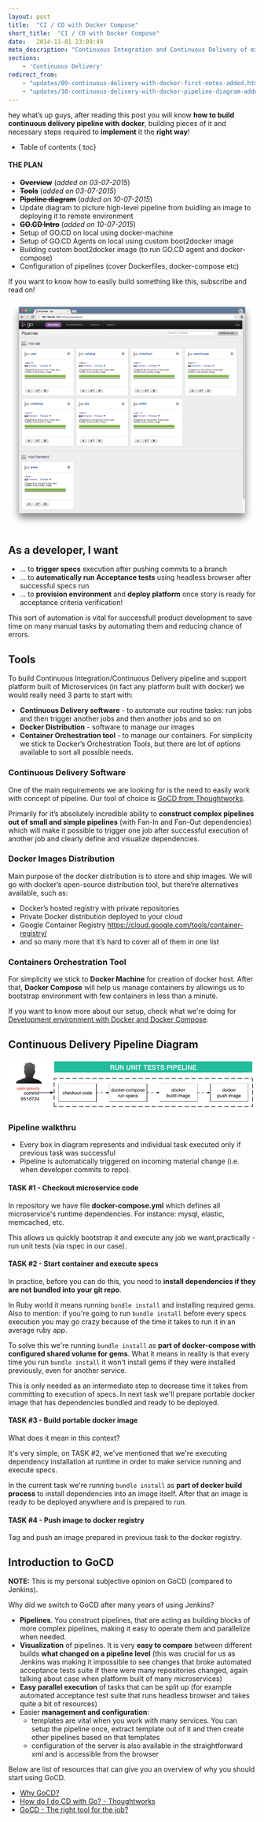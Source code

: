 ```yaml
---
layout: post
title:  "CI / CD with Docker Compose"
short_title:  "CI / CD with Docker Compose"
date:   2014-11-01 23:09:49
meta_description: "Continuous Integration and Continuous Delivery of microservices with Docker and Docker-Compose using GoCD integration software. Guide on how to setup continuous delivery pipeline using docker compose"
sections:
    - 'Continuous Delivery'
redirect_from:
    - "updates/09-continuous-delivery-with-docker-first-notes-added.html"
    - "updates/10-continuous-delivery-with-docker-pipeline-diagram-added-and-gocd-intro.html"
---
```


hey what’s up guys, after reading this post you will know **how to build continuous delivery pipeline with docker**, building pieces of it and necessary steps required to **implement** it the **right way**!

* Table of contents
{:toc}


#### THE PLAN

- <del><b>Overview</b></del> (*added on 03-07-2015*)
- <del><b>Tools</b></del> (*added on 03-07-2015*)
- <del><b>Pipeline diagram</b></del> (*added on 10-07-2015*)
- Update diagram to picture high-level pipeline from buidling an image to deploying it to remote environment
- <del><b>GO.CD Intro</b></del> (*added on 10-07-2015*)
- Setup of GO.CD on local using docker-machine
- Setup of GO.CD Agents on local using custom boot2docker image
- Building custom boot2docker image (to run GO.CD agent and docker-compose)
- Configuration of pipelines (cover Dockerfiles, docker-compose etc)

If you want to know how to easily build something like this, subscribe and read on!

![Continuous Delivery with Docker](/images/docker_continuous_delivery/gocd-main-screen-pipelines.png)

## As a developer, I want

- … to **trigger specs** execution after pushing commits to a branch
- … to **automatically run Acceptance tests** using headless browser after successful specs run
- … to **provision environment** and **deploy platform** once story is ready for acceptance criteria verification!

This sort of automation is vital for successfull product development to save time on many manual tasks by automating them and reducing chance of errors.

## Tools

To build Continuous Integration/Continuous Delivery pipeline and support platform built of Microservices (in fact any platform built with docker) we would really need 3 parts to start with:

- **Continuous Delivery software** - to automate our routine tasks: run jobs and then trigger another jobs and then another jobs and so on
- **Docker Distribution** - software to manage our images
- **Container Orchestration tool** -  to manage our containers. For simplicity we stick to Docker’s Orchestration Tools, but there are lot of options available to sort all possible needs.

### Continuous Delivery Software

One of the main requirements we are looking for is the need to easily work with concept of pipeline. Our tool of choice is [GoCD from Thoughtworks](http://www.go.cd/). 

Primarily for it’s absolutely incredible ability to **construct complex pipelines out of small and simple pipelines** (with Fan-In and Fan-Out dependencies) which will make it possible to trigger one job after successful execution of another job and clearly define and visualize dependencies.

### Docker Images Distribution

Main purpose of the docker distribution is to store and ship images. We will go with docker’s open-source distribution tool, but there’re alternatives available, such as:

- Docker’s hosted registry with private repositories
- Private Docker distribution deployed to your cloud
- Google Container Registry https://cloud.google.com/tools/container-registry/
- and so many more that it’s hard to cover all of them in one list

### Containers Orchestration Tool

For simplicity we stick to **Docker Machine** for creation of docker host. After that, **Docker Compose** will help us manage containers by allowings us to bootstrap environment with few containers in less than a minute.

If you want to know more about our setup, check what we're doing for [Development environment with Docker and Docker Compose](/docker-compose/).

## Continuous Delivery Pipeline Diagram

![Unit specs pipeline](/images/cd/build_deployable_image_pipeline-horizontal.png)

### Pipeline walkthru

- Every box in diagram represents and individual task executed only if previous task was successful
- Pipeline is automatically triggered on incoming material change (i.e. when developer commits to repo).

#### TASK #1 - Checkout microservice code

In repository we have file **docker-compose.yml** which defines all microservice's runtime dependencies. For instance: mysql, elastic, memcached, etc. 

This allows us quickly bootstrap it and execute any job we want,practically - run unit tests (via rspec in our case).

#### TASK #2 - Start container and execute specs

In practice, before you can do this, you need to **install dependencies if they are not bundled into your git repo**. 

In Ruby world it means running `bundle install` and installing required gems. Also to mention: if you're going to run `bundle install` before every specs execution you may go crazy because of the time it takes to run it in an average ruby app. 

To solve this we're running `bundle install` as **part of docker-compose with configured shared volume for gems**. What it means in reality is that every time you run `bundle install` it won't install gems if they were installed previously, even for another service.

This is only needed as an intermediate step to decrease time it takes from committing to execution of specs. In next task we'll prepare portable docker image that has dependencies bundled and ready to be deployed.

#### TASK #3 - Build portable docker image

What does it mean in this context? 

It's very simple, on TASK #2, we've mentioned that we're executing dependency installation at runtime in order to make service running and execute specs.

In the current task we're running `bundle install` as **part of docker build process** to install dependencies into an image itself. After that an image is ready to be deployed anywhere and is prepared to run.

#### TASK #4 - Push image to docker registry

Tag and push an image prepared in previous task to the docker registry.

## Introduction to GoCD

**NOTE:** This is my personal subjective opinion on GoCD (compared to Jenkins).

Why did we switch to GoCD after many years of using Jenkins?

- **Pipelines**. You construct pipelines, that are acting as building blocks of more complex pipelines, making it easy to operate them and parallelize when needed.
- **Visualization** of pipelines. It is very **easy to compare** between different builds **what changed on a pipeline level** (this was crucial for us as Jenkins was making it impossible to see changes that broke automated acceptance tests suite if there were many repositories changed, again talking about case when platform built of many microservices) 
- **Easy parallel execution** of tasks that can be split up (for example automated acceptance test suite that runs headless browser and takes quite a bit of resources)
- Easier **management and configuration**:
    - templates are vital when you work with many services. You can setup the pipeline once, extract template out of it and then create other pipelines based on that templates
    - configuration of the server is also available in the straightforward xml and is accessible from the browser

Below are list of resources that can give you an overview of why you should start using GoCD.

- [Why GoCD?](http://www.go.cd/learn-more/why-go.html)
- [How do I do CD with Go? - Thoughtworks](http://www.thoughtworks.com/insights/blog/how-do-i-do-cd-go-part-1-domain-model-concepts-abstractions)
- [GoCD - The right tool for the job?](http://thoughtworks.github.io/p2/issue11/go-cd-the-right-tool-for-he-job/)


